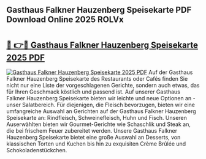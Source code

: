 ## Gasthaus Falkner Hauzenberg Speisekarte PDF Download Online 2025 ROLVx

# <h2><a href="http://gcbnq84.nevu.top/?p=Gasthaus+Falkner+Hauzenberg+Speisekarte">🔗 👉🔴 Gasthaus Falkner Hauzenberg Speisekarte 2025 PDF</a></h2>

[![Gasthaus Falkner Hauzenberg Speisekarte 2025 PDF](https://i.imgur.com/dBaPXMq.png)](http://gcbnq84.nevu.top/?p=Gasthaus+Falkner+Hauzenberg+Speisekarte)
Auf der Gasthaus Falkner Hauzenberg Speisekarte des Restaurants oder Cafés finden Sie nicht nur eine Liste der vorgeschlagenen Gerichte, sondern auch etwas, das für Ihren Geschmack köstlich und passend ist. Auf unserer Gasthaus Falkner Hauzenberg Speisekarte bieten wir leichte und neue Optionen an - unser Salatbereich. Für diejenigen, die Fleisch bevorzugen, bieten wir eine umfangreiche Auswahl an Gerichten auf der Gasthaus Falkner Hauzenberg Speisekarte an: Rindfleisch, Schweinefleisch, Huhn und Fisch. Unseren Auserwählten bieten wir Gourmet-Gerichte wie Schaschlik und Steak an, die bei frischem Feuer zubereitet werden. Unsere Gasthaus Falkner Hauzenberg Speisekarte bietet eine große Auswahl an Desserts, von klassischen Torten und Kuchen bis hin zu exquisiten Crème Brûlée und Schokoladenstückchen.
